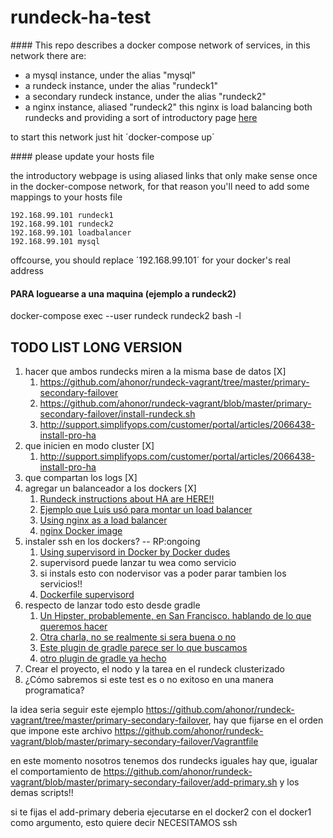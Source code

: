 # rundeck-ha-test

#### This repo describes a docker compose network of services, in this network there are:

- a mysql instance, under the alias "mysql" 
- a rundeck instance, under the alias "rundeck1" 
- a secondary rundeck instance, under the alias "rundeck2" 
- a nginx instance, aliased "rundeck2" this nginx is load balancing both rundecks and providing a sort of introductory page [here](http://loadbalancer/)

to start this network just hit ´docker-compose up´

#### please update your hosts file

the introductory webpage is using aliased links that only make sense once in the docker-compose network, for that reason you'll need to 
add some mappings to your hosts file

```
192.168.99.101 rundeck1
192.168.99.101 rundeck2
192.168.99.101 loadbalancer
192.168.99.101 mysql
```

offcourse, you should replace ´192.168.99.101´ for your docker's real address

#### PARA loguearse a una maquina (ejemplo a rundeck2)
docker-compose exec --user rundeck rundeck2 bash -l

## TODO LIST LONG VERSION

1. hacer que ambos rundecks miren a la misma base de datos [X]
    1. https://github.com/ahonor/rundeck-vagrant/tree/master/primary-secondary-failover
    1. https://github.com/ahonor/rundeck-vagrant/blob/master/primary-secondary-failover/install-rundeck.sh
    1. http://support.simplifyops.com/customer/portal/articles/2066438-install-pro-ha
1. que inicien en modo cluster [X]
    1. http://support.simplifyops.com/customer/portal/articles/2066438-install-pro-ha
1. que compartan los logs [X]
1. agregar un balanceador a los dockers [X]
    1. [Rundeck instructions about HA are HERE!!](http://support.simplifyops.com/customer/portal/articles/2066438-install-pro-ha)
    1. [Ejemplo que Luis usó para montar un load balancer](https://slack-redir.net/link?url=http%3A%2F%2Fwww.tokiwinter.com%2Fhighly-available-load-balancing-of-apache-tomcat-using-haproxy-stunnel-and-keepalived%2F&v=3)
    1. [Using nginx as a load balancer](http://nginx.org/en/docs/http/load_balancing.html)
    1. [nginx Docker image](https://hub.docker.com/_/nginx/)
1. instaler ssh en los dockers? -- RP:ongoing
    1. [Using supervisord in Docker by Docker dudes](https://docs.docker.com/engine/admin/using_supervisord/)
    1. supervisord puede lanzar tu wea como servicio
    1. si instals esto con nodervisor vas a poder parar tambien los servicios!!
    1. [Dockerfile supervisord](https://github.com/kdelfour/supervisor-docker/blob/master/Dockerfile)
1. respecto de lanzar todo esto desde gradle
    1. [Un Hipster, probablemente, en San Francisco. hablando de lo que queremos hacer](https://www.youtube.com/watch?v=8QbKXPWpyKs)
    1. [Otra charla, no se realmente si sera buena o no](http://www.nljug.org/jfall/session/how-to-use-docker-compose-and-gradle-to-continousl/171/)
    1. [Este plugin de gradle parece ser lo que buscamos](https://github.com/palantir/gradle-docker)
    1. [otro plugin de gradle ya hecho](https://github.com/avast/docker-compose-gradle-plugin)
1. Crear el proyecto, el nodo y la tarea en el rundeck clusterizado
1. ¿Cómo sabremos si este test es o no exitoso en una manera programatica?

la idea seria seguir este ejemplo https://github.com/ahonor/rundeck-vagrant/tree/master/primary-secondary-failover, hay que fijarse
en el orden que impone este archivo https://github.com/ahonor/rundeck-vagrant/blob/master/primary-secondary-failover/Vagrantfile

en este momento nosotros tenemos dos rundecks iguales hay que, igualar el comportamiento de 
https://github.com/ahonor/rundeck-vagrant/blob/master/primary-secondary-failover/add-primary.sh y los demas scripts!!

si te fijas el add-primary deberia ejecutarse en el docker2 con el docker1 como argumento, esto quiere decir NECESITAMOS ssh
